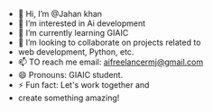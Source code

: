 - 👋 Hi, I’m @Jahan khan
- 👀 I’m interested in Ai development
- 🌱 I’m currently learning GIAIC 
- 🤝 I’m looking to collaborate on projects related to
- web development, Python, etc.
- 📫 TO reach me email: aifreelancermj@gmail.com
- 😄 Pronouns: GIAIC student.
- ⚡ Fun fact: Let's work together and
- create something amazing!

<!---
Jahan-khan-ai/Jahan-khan-ai is a ✨ special ✨ repository because its `README.md` (this file) appears on your GitHub profile.
You can click the Preview link to take a look at your changes.
--->
